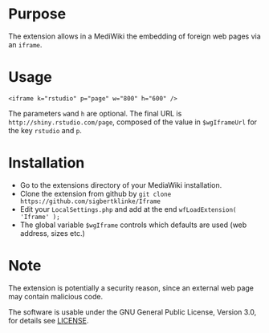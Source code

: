 # Purpose

The extension allows in a MediWiki the embedding of foreign web pages via an `iframe`. 

# Usage

`<iframe k="rstudio" p="page" w="800" h="600" />`

The parameters `w`and `h` are optional. The final URL is `http://shiny.rstudio.com/page`, composed of the value in `$wgIframeUrl` for the key `rstudio` and `p`.

# Installation

* Go to the extensions directory of your MediaWiki installation.
* Clone the extension from github by `git clone https://github.com/sigbertklinke/Iframe`
* Edit your `LocalSettings.php` and add at the end `wfLoadExtension( 'Iframe' );`
* The global variable `$wgIframe` controls which defaults are used (web address, sizes etc.)  

# Note

The extension is potentially a security reason, since an external web page may contain malicious code.

The software is usable under the GNU General Public License, Version 3.0, for details see [LICENSE](LICENSE).
